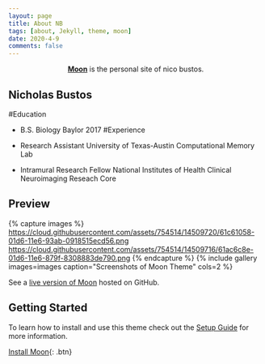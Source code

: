 ```yaml
---
layout: page
title: About NB
tags: [about, Jekyll, theme, moon]
date: 2020-4-9
comments: false
---
```

    
<center><a href="https://nbustos.github.io/nbustos"><b>Moon</b></a> is the personal site of nico bustos.</center>

## Nicholas Bustos

#Education

* B.S. Biology 
         Baylor 2017
#Experience

* Research Assistant
         University of Texas-Austin
    Computational Memory Lab
    
* Intramural Research Fellow
        National Institutes of Health
        Clinical Neuroimaging Reseach Core


## Preview

{% capture images %}
    https://cloud.githubusercontent.com/assets/754514/14509720/61c61058-01d6-11e6-93ab-0918515ecd56.png
    https://cloud.githubusercontent.com/assets/754514/14509716/61ac6c8e-01d6-11e6-879f-8308883de790.png
{% endcapture %}
{% include gallery images=images caption="Screenshots of Moon Theme" cols=2 %}

See a [live version of Moon](http://taylantatli.github.io/Moon) hosted on GitHub.

## Getting Started

To learn how to install and use this theme check out the [Setup Guide](http://taylantatli.me/Moon/moon-theme/) for more information.
      
[Install Moon](https://github.com/TaylanTatli/Moon){: .btn}
